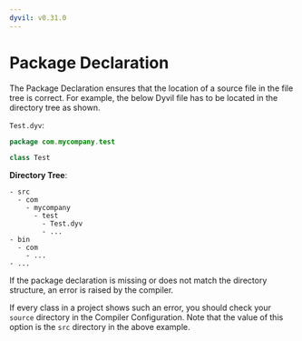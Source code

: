 ```yaml
---
dyvil: v0.31.0
---
```


# Package Declaration

The Package Declaration ensures that the location of a source file in the file tree is correct. For example, the below Dyvil file has to be located in the directory tree as shown.

`Test.dyv`:

```java
package com.mycompany.test

class Test
```

**Directory Tree**:

```
- src
  - com
    - mycompany
      - test
        - Test.dyv
        - ...
- bin
  - com
    - ...
- ...
```

If the package declaration is missing or does not match the directory structure, an error is raised by the compiler.

If every class in a project shows such an error, you should check your `source` directory in the Compiler Configuration. Note that the value of this option is the `src` directory in the above example.

